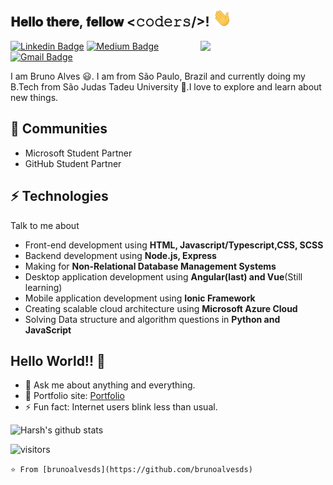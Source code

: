<h2> 𝐇𝐞𝐥𝐥𝐨 𝐭𝐡𝐞𝐫𝐞, 𝐟𝐞𝐥𝐥𝐨𝐰 <𝚌𝚘𝚍𝚎𝚛𝚜/>! <img src="https://raw.githubusercontent.com/ABSphreak/ABSphreak/master/gifs/Hi.gif" width="30px"></h2>

<img align='right' src='https://user-images.githubusercontent.com/5713670/87202985-820dcb80-c2b6-11ea-9f56-7ec461c497c3.gif' width='200"'>

[![Linkedin Badge](https://img.shields.io/badge/-harshkumarkhatri-blue?style=flat-square&logo=Linkedin&logoColor=white&link=https://www.linkedin.com/in/brunoalvesds/)](https://www.linkedin.com/in/brunoalvesds/) [![Medium Badge](https://img.shields.io/badge/-@mailharshkhatri-03a57a?style=flat-square&labelColor=000000&logo=Medium&link=https://medium.com/@mailharshkhatri/)](https://medium.com/harsh-kumar-khatri)
[![Gmail Badge](https://img.shields.io/badge/-mailharshkhatri@gmail.com-c14438?style=flat-square&logo=Gmail&logoColor=white&link=mailto:brunoalves.ds95@gmail.com)](mailto:brunoalves.ds95@gmail.com)

I am Bruno Alves 😃. I am from São Paulo, Brazil and currently doing my B.Tech from São Judas Tadeu University 🏫.I love to explore and learn about new things.
## 👯 Communities
* Microsoft Student Partner
* GitHub Student Partner

## ⚡ Technologies
Talk to me about
- Front-end development using **HTML, Javascript/Typescript,CSS, SCSS**
- Backend development using **Node.js, Express**
- Making for **Non-Relational Database Management Systems**
- Desktop application development using **Angular(last) and Vue**(Still learning)
- Mobile application development using **Ionic Framework**
- Creating scalable cloud architecture using **Microsoft Azure Cloud**
- Solving Data structure and algorithm questions in **Python and JavaScript**

## Hello World!! 🤔
- 💬 Ask me about anything and everything.
- 🎯 Portfolio site: [Portfolio](https://behance.net/bruno-alves)
- ⚡ Fun fact: Internet users blink less than usual.

![Harsh's github stats](https://github-readme-stats.vercel.app/api?username=brunoalvesds&hide=["issues"]&show_icons=true)

![visitors](https://visitor-badge.glitch.me/badge?page_id=brunoalvesds.brunoalvesds)

```⭐️ From [brunoalvesds](https://github.com/brunoalvesds)```
